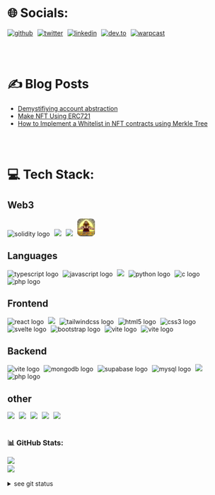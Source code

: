 <!-- <h1 align="center">Abdul Azeez V</h1>

# <img src="https://img.shields.io/badge/web3 developer-2B283A?logoColor=white" /> -->

<!-- <div style="display:flex; gap:10px; justify-content:center">
<img src="https://img.shields.io/badge/web3 developer-2B283A?style=for-the-badge&logoColor=white" />
<img src="https://img.shields.io/badge/blogger-2B283A?style=for-the-badge&logoColor=white" />

</div> -->


# 🌐 Socials:
<div align="left">

[![github](https://img.shields.io/badge/github-%2324292e.svg?&style=for-the-badge&logo=github&logoColor=white)](https://github.com/abdxzi)
<img width="2">
[![twitter](https://img.shields.io/badge/twitter-%23000.svg?&style=for-the-badge&logo=x&logoColor=white)](https://twitter.com/abdxzi)
<img width="2">
[![linkedin](https://img.shields.io/badge/linkedin-%231E77B5.svg?&style=for-the-badge&logo=linkedin&logoColor=white)](https://linkedin.com/in/abdul-azeez-v)
<img width="2">
[![dev.to](https://img.shields.io/badge/dev.to-%2308090A.svg?&style=for-the-badge&logo=dev.to&logoColor=white)](https://dev.to/abdxzi)
<img width="2">
[![warpcast](https://img.shields.io/badge/farcaster-8A61D2.svg?&style=for-the-badge&logo=farcaster&logoColor=white)](https://warpcast.com/abdxzi)

</div>

<br>
<br>


# ✍️ Blog Posts

<ul>
  <li>
    <a href="https://www.linkedin.com/pulse/demystifying-account-abstraction-introduction-abdul-azeez-mebmc/">Demystifiying account abstraction</a>
  </li>
  <li>
    <a href="https://dev.to/abdxzi/make-nft-using-erc721-243i">Make NFT Using ERC721</a>
  </li>
  <li>
    <a href="https://dev.to/abdxzi/how-to-implement-a-whitelist-in-nft-contracts-using-merkle-tree-4apk">How to Implement a Whitelist in NFT contracts using Merkle Tree</a>
  </li>
</ul> 

<br><br>

# 💻 Tech Stack:

<h2 align="left">Web3</h2>

<div align="left">
  <img src="https://cdn.jsdelivr.net/gh/devicons/devicon/icons/solidity/solidity-original.svg" height="40" alt="solidity logo"/>
  <img width="2" />
  <img src="https://skillicons.dev/icons?i=rust" height="40">
  <img width="2">
  <img src="https://cdn.jsdelivr.net/gh/devicons/devicon@latest/icons/hardhat/hardhat-original.svg" height="40" />
  <img width="2">
  <img src="https://raw.githubusercontent.com/foundry-rs/book/master/theme/card.png" height="40">

</div>

<h2 align="left">Languages</h2>

<div align="left">
  <img src="https://cdn.jsdelivr.net/gh/devicons/devicon/icons/typescript/typescript-original.svg" height="40" alt="typescript logo"  />
  <img width="2" />
  <img src="https://cdn.jsdelivr.net/gh/devicons/devicon/icons/javascript/javascript-original.svg" height="40" alt="javascript logo"  />
  <img width="2" />
  <img src="https://skillicons.dev/icons?i=rust" height="40">
  <img width="2" />
  <img src="https://cdn.jsdelivr.net/gh/devicons/devicon/icons/python/python-original.svg" height="40" alt="python logo"  />
  <img width="2" />
  <img src="https://skillicons.dev/icons?i=c" height="40" alt="c logo"  />
  <img width="2">
  <img src="https://skillicons.dev/icons?i=php" height="40" alt="php logo"  />
</div>

<h2 align="left">Frontend</h2>

<div align="left">
  <img src="https://cdn.jsdelivr.net/gh/devicons/devicon/icons/react/react-original.svg" height="40" alt="react logo"  />
  <img width="2">
  <img src="https://cdn.jsdelivr.net/gh/devicons/devicon@latest/icons/nextjs/nextjs-original.svg" height="40"/>  
  <img width="2">
  <img src="https://cdn.simpleicons.org/tailwindcss/06B6D4" height="40" alt="tailwindcss logo"  />
  <img width="2">
  <img src="https://cdn.jsdelivr.net/gh/devicons/devicon/icons/html5/html5-original.svg" height="40" alt="html5 logo"  />
  <img width="2">
  <img src="https://cdn.jsdelivr.net/gh/devicons/devicon/icons/css3/css3-original.svg" height="40" alt="css3 logo"  />
  <img width="2">
  <img src="https://cdn.jsdelivr.net/gh/devicons/devicon/icons/svelte/svelte-original.svg" height="40" alt="svelte logo"  />
  <img width="2">
  <img src="https://cdn.jsdelivr.net/gh/devicons/devicon/icons/bootstrap/bootstrap-original.svg" height="40" alt="bootstrap logo"  />
  <img width="2">
  <img src="https://skillicons.dev/icons?i=vite" height="40" alt="vite logo"  />
  <img width="2">
  <img src="https://skillicons.dev/icons?i=webpack" height="40" alt="vite logo"  />
</div>


<h2 align="left">Backend</h2>

<div align="left">
  <img src="https://skillicons.dev/icons?i=nodejs" height="40" alt="vite logo"  />
  <img width="2">
  <img src="https://cdn.jsdelivr.net/gh/devicons/devicon@latest/icons/mongodb/mongodb-plain-wordmark.svg" height="40" alt="mongodb logo"  />
  <img width="2">
  <img src="https://skillicons.dev/icons?i=supabase" height="40" alt="supabase logo"  />
  <img width="2">
  <img src="https://cdn.jsdelivr.net/gh/devicons/devicon/icons/mysql/mysql-original.svg" height="40" alt="mysql logo"  />
  <img width="2">
  <img src="https://cdn.jsdelivr.net/gh/devicons/devicon@latest/icons/postman/postman-original.svg" height="40"/>
  <img width="2">
  <img src="https://cdn.jsdelivr.net/gh/devicons/devicon/icons/php/php-original.svg" height="40" alt="php logo"  />
</div>

<h2 align="left">other</h2>
<div align="left">
  <img src="https://skillicons.dev/icons?i=flutter" height="40"/>
  <img width="2">
  <img src="https://skillicons.dev/icons?i=bash" height="40"/>
  <img width="2">
  <img src="https://skillicons.dev/icons?i=powershell" height="40" />
  <img width="2">
  <img src="https://skillicons.dev/icons?i=arduino" height="40" />
  <img width="2">
  <img src="https://cdn.jsdelivr.net/gh/devicons/devicon@latest/icons/selenium/selenium-original.svg" height="40" />
</div>
<br>


### 📊 GitHub Stats:
![](https://github-readme-streak-stats.herokuapp.com/?user=abdxzi&theme=dark&hide_border=false)<br/>
![](https://github-readme-stats.vercel.app/api/top-langs/?username=abdxzi&theme=dark&hide_border=false&include_all_commits=false&count_private=false&layout=compact)

<details>
  <summary>see git status</summary>

![](https://github-readme-stats.vercel.app/api?username=abdxzi&theme=dark&hide_border=false&include_all_commits=false&count_private=false)<br/>

### 🔝 Top Contributed Repo
![](https://github-contributor-stats.vercel.app/api?username=abdxzi&limit=5&theme=dark&combine_all_yearly_contributions=true)
</details>



<!-- ---
[![](https://visitcount.itsvg.in/api?id=abdxzi&icon=0&color=0)](https://visitcount.itsvg.in) -->

<!-- Proudly created with GPRM ( https://gprm.itsvg.in ) -->